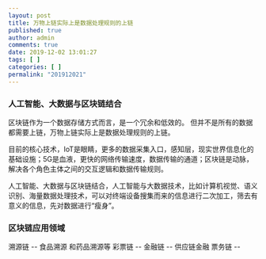 ```yaml
---
layout: post
title: 万物上链实际上是数据处理规则的上链
published: true
author: admin
comments: true
date: 2019-12-02 13:01:27
tags: [ ]
categories: [ ]
permalink: "201912021"
---
```

### 人工智能、大数据与区块链结合

区块链作为一个数据存储方式而言，是一个冗余和低效的。
但并不是所有的数据都需要上链，万物上链实际上是数据处理规则的上链。

目前的核心技术，IoT是眼睛，更多的数据采集入口，感知层，现实世界信息化的基础设施；5G是血液，更快的网络传输速度，数据传输的通道；区块链是动脉，解决各个角色主体之间的交互逻辑和数据传输规则。

人工智能、大数据与区块链结合，人工智能与大数据技术，比如计算机视觉、语义识别、海量数据处理技术，可以对终端设备搜集而来的信息进行二次加工，筛去有意义的信息，先对数据进行“瘦身”。

### 区块链应用领域

溯源链 -- 食品溯源 和药品溯源等
彩票链 --
金融链 -- 供应链金融
票务链 -- 


